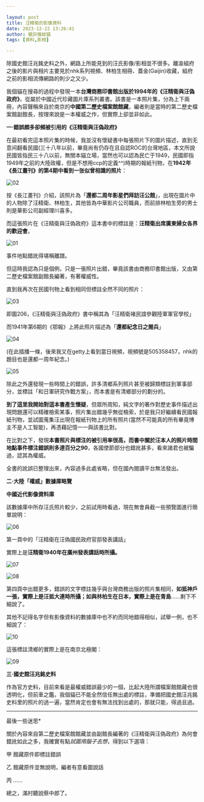 ```yaml
---

layout: post
title: 汪精衛的影像資料
date: 2023-12-22 13:26:41
author: 銀灰條紋貓
tags: [資料,影相]

---
```


除國史館汪兆銘史料之外，網路上所能見到的汪氏影像/影相並不很多。離渝組府之後的影片與相片主要見於nhk系列視頻、林柏生相冊、蓋金(Gaijin)收藏，組府之前的影相流傳網路的則少之又少。

我個貓在搜尋的過程中發現一本**台灣商務印書館出版於1994年的《汪精衛與汪偽政府》**，從屬於中國近代珍藏圖片庫系列叢書。該書是一本照片集，分為上下兩冊，內容聲稱來自於南京的**中國第二歷史檔案館館藏**，編者則是當時的第二歷史檔案館副館長，按理來說是一本權威之作，但實際上卻並非如此。



**一·錯誤頗多卻頻被引用的《汪精衛與汪偽政府》**


在最初看完這本照片集的時候，我並沒有懷疑書中每張照片下的圖片描述，直到无意间翻看民國(三十八年以前，畢竟尚有仍存在且自認ROC的台灣地區，本文所說民國皆指民三十八以前，無關本貓立場，當然也可以認為民亡于1949，民國即指1949年之前的大陸政權，但是不想用ccp的定義^^)時期的報紙刊物，在**1942年《長江畫刊》的第4期中看到一张似曾相識的照片**：

![02](https://s2.loli.net/2023/12/22/Qd9LCXvnTF2AofN.jpg)

按《長江畫刊》介紹，該照片為「**還都二周年影星們拜訪汪公館**」，出現在圖片中的人物除了汪精衛、林柏生，其他皆為中華影片公司職員，而前排林柏生旁的男士則是華影公司副經理川喜多。

而這張照片在《汪精衛與汪偽政府》這本書中的標註是：**汪精衛出席廣東婦女各界的歡迎會**。

![01](https://s2.loli.net/2023/12/22/6UamOcieM7quPHW.jpg)

事件地點錯訛得堪稱離譜。

但這時我認為只是個例，只是一張照片出錯，畢竟該書由商務印書館出版，又由第二歷史檔案館副館長編著，有著權威性。

直到我再次在民國刊物上看到相同但標註全然不同的照片：

![03](https://s2.loli.net/2023/12/22/NhrTmE5qsipSWyR.jpg)

即圖206，《汪精衛與汪偽政府》書中稱其為「汪精衛褚民誼參觀陸軍軍官學校」

而1941年第6期的《鄂報》上將此照片描述為「**還都紀念日之閱兵**」

![04](https://s2.loli.net/2023/12/22/FMlIcUZr3NAWD27.jpg)

(在此插播一條，後來我又在getty上看到當日視頻，視頻號是505358457，nhk的題目也是還都一周年紀念。)

![05](https://s2.loli.net/2023/12/22/jGERfmNHnkYDVXi.jpg)

除此之外還發現一些時間上的錯誤，許多清鄉系列照片甚至被歸類標註到軍事部分，並標註「和日軍研究作戰方案」，而本書是有清鄉部分的劃分的。

**到了這里我開始對這本書產生懷疑**，但眾所周知，純文字的著作對歷史事件描述出現問題還可以精確檢索某事，照片集出錯幾乎無從檢索，於是我只好繼續看民國報紙刊物，並試圖蒐集汪出現在報紙刊物上的所有照片(當然不可能真的所有畢竟博主不是人工智能)，再憑藉記憶一一與該書比對。

在比對之下，發現**本書照片與標注的被引用率很高，而書中關於汪本人的照片時間地點事件標注錯誤則多達百分之90**，各國使節部分也錯訛甚多，看來諸君也被騙過，認其為權威。

全書的訛誤已整理出來，內容過多此處省略，但在國內閱讀平台無法發出。


**二·大陸「權威」數據庫略覽**

**中國近代影像資料庫**

該數據庫中所存汪氏照片較少，之前試用時看過，現在無會員截一些預覽圖進行簡單說明：

![06](https://s2.loli.net/2023/12/22/aq2smp3Y8JAoQfP.jpg)

第一頁中的「汪精衛在汪偽國民政府官邸發表講話」

實際上是**汪精衛1940年在廣州發表講話時所攝。**

![07](https://s2.loli.net/2023/12/22/O2NJv9skUfxPXh5.jpg)

![08](https://s2.loli.net/2023/12/22/ikwyLx9eMRZAfYm.jpg)

第四頁中出錯更多，錯誤的文字標註幾乎與台灣商務出版的照片集相同，**如抵神戶一張，實際上是汪抵大連時所攝；如與林柏生在日本，實際上是在青島**……剩下不細說了。

其他不記得名字但有影像資料的數據庫中也不約而同地錯得相似，試舉一例，也不細說了：

![10](https://s2.loli.net/2023/12/22/1Cply9qLdefVNvZ.jpg)

這張標註清鄉的實際上是在南京北極閣：

![09](https://s2.loli.net/2023/12/22/k7Emrv6UDHRfYjn.jpg)



**三·國史館汪兆銘史料**

作為官方史料，目前來看是最權威錯誤最少的一個，比起大陸所謂檔案館館藏也很透明化，但前車之鑑，我個貓已不能全然信任無出處的標註，準備把國史館汪兆銘史料里的照片的過一遍，當然肯定也會有無法找到出處的，那就只能，得過且過。


***

最後一些迷思*

關於內容來自第二歷史檔案館館藏並由副館長編著的《汪精衛與汪偽政府》為何會錯訛如此之多，我確實有點*試圖用腦子去想*，得到以下選項：

甲 館藏原件即標註錯誤

乙 館藏原件並無說明，編者有意看圖說話

丙 ……



總之，滿村聽說蔡中郎了。







